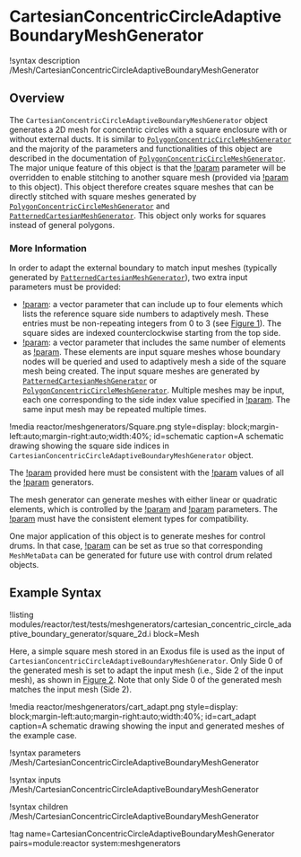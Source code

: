 # CartesianConcentricCircleAdaptiveBoundaryMeshGenerator

!syntax description /Mesh/CartesianConcentricCircleAdaptiveBoundaryMeshGenerator

## Overview

The `CartesianConcentricCircleAdaptiveBoundaryMeshGenerator` object generates a 2D mesh for concentric circles with a square enclosure with or without external ducts. It is similar to [`PolygonConcentricCircleMeshGenerator`](/PolygonConcentricCircleMeshGenerator.md) and the majority of the parameters and functionalities of this object are described in the documentation of [`PolygonConcentricCircleMeshGenerator`](/PolygonConcentricCircleMeshGenerator.md). The major unique feature of this object is that the [!param](/Mesh/CartesianConcentricCircleAdaptiveBoundaryMeshGenerator/num_sectors_per_side) parameter will be overridden to enable stitching to another square mesh (provided via [!param](/Mesh/CartesianConcentricCircleAdaptiveBoundaryMeshGenerator/meshes_to_adapt_to) to this object). This object therefore creates square meshes that can be directly stitched with square meshes generated by [`PolygonConcentricCircleMeshGenerator`](/PolygonConcentricCircleMeshGenerator.md) and [`PatternedCartesianMeshGenerator`](/PatternedCartesianMeshGenerator.md). This object only works for squares instead of general polygons.

### More Information

In order to adapt the external boundary to match input meshes (typically generated by [`PatternedCartesianMeshGenerator`](/PatternedCartesianMeshGenerator.md)), two extra input parameters must be provided:

- [!param](/Mesh/CartesianConcentricCircleAdaptiveBoundaryMeshGenerator/sides_to_adapt): a vector parameter that can include up to four elements which lists the reference square side numbers to adaptively mesh. These entries must be non-repeating integers from 0 to 3 (see [Figure 1](#schematic)). The square sides are indexed counterclockwise starting from the top side.
- [!param](/Mesh/CartesianConcentricCircleAdaptiveBoundaryMeshGenerator/meshes_to_adapt_to): a vector parameter that includes the same number of elements as [!param](/Mesh/CartesianConcentricCircleAdaptiveBoundaryMeshGenerator/sides_to_adapt). These elements are input square meshes whose boundary nodes will be queried and used to adaptively mesh a side of the square mesh being created. The input square meshes are generated by [`PatternedCartesianMeshGenerator`](/PatternedCartesianMeshGenerator.md) or [`PolygonConcentricCircleMeshGenerator`](/PolygonConcentricCircleMeshGenerator.md). Multiple meshes may be input, each one corresponding to the side index value specified in [!param](/Mesh/CartesianConcentricCircleAdaptiveBoundaryMeshGenerator/sides_to_adapt). The same input mesh may be repeated multiple times.

!media reactor/meshgenerators/Square.png
      style=display: block;margin-left:auto;margin-right:auto;width:40%;
      id=schematic
      caption=A schematic drawing showing the square side indices in `CartesianConcentricCircleAdaptiveBoundaryMeshGenerator` object.

The [!param](/Mesh/CartesianConcentricCircleAdaptiveBoundaryMeshGenerator/square_size) provided here must be consistent with the [!param](/Mesh/CartesianConcentricCircleAdaptiveBoundaryMeshGenerator/square_size) values of all the [!param](/Mesh/CartesianConcentricCircleAdaptiveBoundaryMeshGenerator/meshes_to_adapt_to) generators.

The mesh generator can generate meshes with either linear or quadratic elements, which is controlled by the [!param](/Mesh/CartesianConcentricCircleAdaptiveBoundaryMeshGenerator/tri_element_type) and [!param](/Mesh/CartesianConcentricCircleAdaptiveBoundaryMeshGenerator/quad_element_type) parameters. The [!param](/Mesh/CartesianConcentricCircleAdaptiveBoundaryMeshGenerator/meshes_to_adapt_to) must have the consistent element types for compatibility.

One major application of this object is to generate meshes for control drums. In that case, [!param](/Mesh/CartesianConcentricCircleAdaptiveBoundaryMeshGenerator/is_control_drum) can be set as true so that corresponding `MeshMetaData` can be generated for future use with control drum related objects.

## Example Syntax

!listing modules/reactor/test/tests/meshgenerators/cartesian_concentric_circle_adaptive_boundary_generator/square_2d.i block=Mesh

Here, a simple square mesh stored in an Exodus file is used as the input of `CartesianConcentricCircleAdaptiveBoundaryMeshGenerator`. Only Side 0 of the generated mesh is set to adapt the input mesh (i.e., Side 2 of the input mesh), as shown in [Figure 2](#cart_adapt). Note that only Side 0 of the generated mesh matches the input mesh (Side 2).

!media reactor/meshgenerators/cart_adapt.png
      style=display: block;margin-left:auto;margin-right:auto;width:40%;
      id=cart_adapt
      caption=A schematic drawing showing the input and generated meshes of the example case.

!syntax parameters /Mesh/CartesianConcentricCircleAdaptiveBoundaryMeshGenerator

!syntax inputs /Mesh/CartesianConcentricCircleAdaptiveBoundaryMeshGenerator

!syntax children /Mesh/CartesianConcentricCircleAdaptiveBoundaryMeshGenerator

!tag name=CartesianConcentricCircleAdaptiveBoundaryMeshGenerator pairs=module:reactor system:meshgenerators
